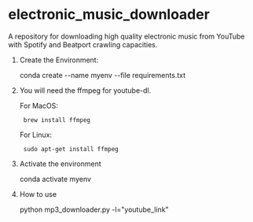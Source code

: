 # electronic_music_downloader

A repository for downloading high quality electronic music from YouTube with Spotify and Beatport crawling capacities.

1) Create the Environment:

    conda create --name myenv --file requirements.txt

2) You will need the ffmpeg for youtube-dl.

    For MacOS: 

        brew install ffmpeg

    For Linux:

        sudo apt-get install ffmpeg

3) Activate the environment

    conda activate myenv

4) How to use

    python mp3_downloader.py -l="youtube_link"